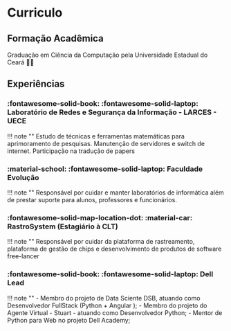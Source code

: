 # Curriculo

## Formação Acadêmica

Graduação em Ciência da Computação pela Universidade Estadual do Ceará :student:

## Experiências


### :fontawesome-solid-book: :fontawesome-solid-laptop: Laboratório de Redes e Segurança da Informação - LARCES - UECE
!!! note ""
    Estudo de técnicas e ferramentas matemáticas para aprimoramento de pesquisas. Manutenção de servidores e switch de internet. Participação na tradução de papers

### :material-school: :fontawesome-solid-laptop: Faculdade Evolução
!!! note ""
    Responsável por cuidar e manter laboratórios de informática além de prestar suporte para alunos, professores e funcionários.

### :fontawesome-solid-map-location-dot: :material-car: RastroSystem (Estagiário à CLT)
!!! note ""
    Responsável por cuidar da plataforma de rastreamento, plataforma de gestão de chips e desenvolvimento de produtos de software free-lancer

### :fontawesome-solid-book: :fontawesome-solid-laptop: Dell Lead
!!! note ""
    - Membro do projeto de Data Sciente DSB, atuando como Desenvolvedor FullStack (Python + Angular );
    - Membro do projeto do Agente Virtual - Stuart - atuando como Desenvolvedor Python; 
    - Mentor de Python para Web no projeto Dell Academy;
